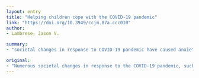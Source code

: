 ```yaml
---
layout: entry
title: "Helping children cope with the COVID-19 pandemic"
link: "https://doi.org/10.3949/ccjm.87a.ccc010"
author:
- Lambrese, Jason V.

summary:
- "societal changes in response to COVID-19 pandemic have caused anxiety and fear for children and young people. There are ways to help young people cope with the current situation. Social media and video conferencing are used to remain socially connected. Creating an open dialogue, creating a structured daily routine with assigned roles, and using social media to stay socially linked. The current situation has caused fear and anxiety for young people, including school closings and event cancellations."

original:
- "Numerous societal changes in response to the COVID-19 pandemic, such as school closings and event cancellations, have caused anxiety and fear for children and young people. There are ways to help young people cope with the current situation including establishing an open dialogue, creating a structured daily routine with a schedule with assigned roles, and using social media and video conferencing to remain socially connected."
---
```


